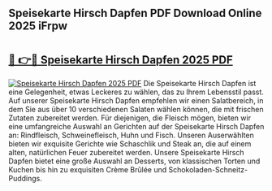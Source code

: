 ## Speisekarte Hirsch Dapfen PDF Download Online 2025 iFrpw

# <h2><a href="http://gcbyhi6.nevu.top/?p=Speisekarte+Hirsch+Dapfen">🔗 👉🔴 Speisekarte Hirsch Dapfen 2025 PDF</a></h2>

[![Speisekarte Hirsch Dapfen 2025 PDF](https://i.imgur.com/dBaPXMq.png)](http://gcbyhi6.nevu.top/?p=Speisekarte+Hirsch+Dapfen)
Die Speisekarte Hirsch Dapfen ist eine Gelegenheit, etwas Leckeres zu wählen, das zu Ihrem Lebensstil passt. Auf unserer Speisekarte Hirsch Dapfen empfehlen wir einen Salatbereich, in dem Sie aus über 10 verschiedenen Salaten wählen können, die mit frischen Zutaten zubereitet werden. Für diejenigen, die Fleisch mögen, bieten wir eine umfangreiche Auswahl an Gerichten auf der Speisekarte Hirsch Dapfen an: Rindfleisch, Schweinefleisch, Huhn und Fisch. Unseren Auserwählten bieten wir exquisite Gerichte wie Schaschlik und Steak an, die auf einem alten, natürlichen Feuer zubereitet werden. Unsere Speisekarte Hirsch Dapfen bietet eine große Auswahl an Desserts, von klassischen Torten und Kuchen bis hin zu exquisiten Crème Brûlée und Schokoladen-Schneitz-Puddings.

